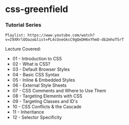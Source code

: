 # css-greenfield

### Tutorial Series
`Playlist: https://www.youtube.com/watch?v=I9XRrlOOazo&list=PL4cUxeGkcC9gQeDH6xYhmO-db2mhoTSrT`

Lecture Covered:
- 01 - Introduction to CSS
- 02 - What is CSS?
- 03 - Default Browser Styles
- 04 - Basic CSS Syntax
- 05 - Inline & Embedded Styles
- 06 - External Style Sheets
- 07 - CSS Comments and Where to Use Them
- 08 - Targeting Elements with CSS
- 09 - Targeting Classes and ID's
- 10 - CSS Conflicts & the Cascade
- 11 - Inheritance
- 12 - Selector Specificity